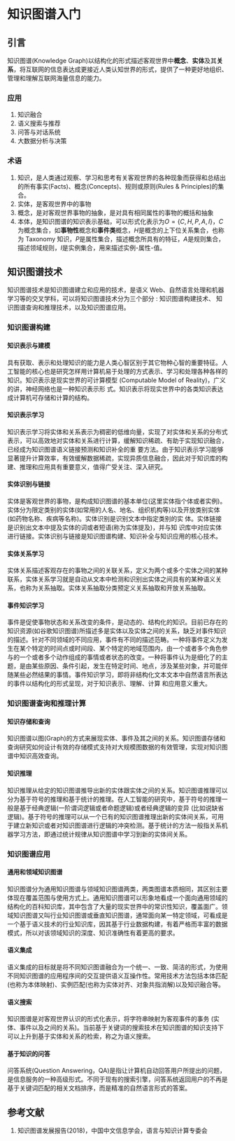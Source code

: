 # 知识图谱入门

## 引言

知识图谱(Knowledge Graph)以结构化的形式描述客观世界中**概念**、**实体**及其**关系**，将互联网的信息表达成更接近人类认知世界的形式，提供了一种更好地组织、管理和理解互联网海量信息的能力。

### 应用

1. 知识融合
2. 语义搜索与推荐
3. 问答与对话系统
4. 大数据分析与决策

### 术语

1. 知识，是人类通过观察、学习和思考有关客观世界的各种现象而获得和总结出的所有事实(Facts)、概念(Concepts)、规则或原则(Rules & Principles)的集合。
2. 实体，是客观世界中的事物
3. 概念，是对客观世界事物的抽象，是对具有相同属性的事物的概括和抽象
4. 本体，是知识图谱的知识表示基础，可以形式化表示为$O=\{C, H, P, A, I\}$，$C$为概念集合，如**事物性**概念和**事件类**概念，$H$是概念的上下位关系集合，也称为 Taxonomy 知识，$P$是属性集合，描述概念所具有的特征，$A$是规则集合，描述领域规则，$I$是实例集合，用来描述实例-属性-值。

## 知识图谱技术

知识图谱技术是知识图谱建立和应用的技术，是语义 Web、自然语言处理和机器学习等的交叉学科，可以将知识图谱技术分为三个部分 : 知识图谱构建技术、 知识图谱查询和推理技术，以及知识图谱应用。

### 知识图谱构建

#### 知识表示与建模

具有获取、表示和处理知识的能力是人类心智区别于其它物种心智的重要特征。人工智能的核心也是研究怎样用计算机易于处理的方式表示、学习和处理各种各样的知识。知识表示是现实世界的可计算模型 (Computable Model of Reality)，广义的讲，神经网络也是一种知识表示形 式。知识表示将现实世界中的各类知识表达成计算机可存储和计算的结构。

#### 知识表示学习

知识表示学习将实体和关系表示为稠密的低维向量，实现了对实体和关系的分布式表示，可以高效地对实体和关系进行计算，缓解知识稀疏、有助于实现知识融合，已经成为知识图谱语义链接预测和知识补全的重 要方法。由于知识表示学习能够显著提升计算效率，有效缓解数据稀疏，实现异质信息融合，因此对于知识库的构建、推理和应用具有重要意义，值得广受关注、深入研究。

#### 实体识别与链接

实体是客观世界的事物，是构成知识图谱的基本单位(这里实体指个体或者实例)。实体分为限定类别的实体(如常用的人名、地名、组织机构等)以及开放类别实体(如药物名称、疾病等名称)。实体识别是识别文本中指定类别的实 体。实体链接是识别出文本中提及实体的词或者短语(称为实体提及)，并与知 识库中对应实体进行链接。实体识别与链接是知识图谱构建、知识补全与知识应用的核心技术。

#### 实体关系学习

实体关系描述客观存在的事物之间的关联关系，定义为两个或多个实体之间的某种联系，实体关系学习就是自动从文本中检测和识别出实体之间具有的某种语义关系，也称为关系抽取。实体关系抽取分类预定义关系抽取和开放关系抽取。

#### 事件知识学习

事件是促使事物状态和关系改变的条件，是动态的、结构化的知识。目前已存在的知识资源(如谷歌知识图谱)所描述多是实体以及实体之间的关系，缺乏对事件知识的描述。针对不同领域的不同应用，事件有不同的描述范畴。一种将事件定义为发生在某个特定的时间点或时间段、某个特定的地域范围内，由一个或者多个角色参与的一个或者多个动作组成的事情或者状态的改变。一种将事件认为是细化了的主题，是由某些原因、条件引起，发生在特定时间、地点，涉及某些对象，并可能伴随某些必然结果的事情。事件知识学习，即将非结构化文本文本中自然语言所表达的事件以结构化的形式呈现，对于知识表示、理解、计算 和应用意义重大。

### 知识图谱查询和推理计算

#### 知识存储和查询

知识图谱以图(Graph)的方式来展现实体、事件及其之间的关系。知识图谱存储和查询研究如何设计有效的存储模式支持对大规模图数据的有效管理，实现对知识图谱中知识高效查询。

#### 知识推理

知识推理从给定的知识图谱推导出新的实体跟实体之间的关系。知识图谱推理可以分为基于符号的推理和基于统计的推理。在人工智能的研究中，基于符号的推理一般是基于经典逻辑(一阶谓词逻辑或者命题逻辑)或者经典逻辑的变异 (比如说缺省逻辑)。基于符号的推理可以从一个已有的知识图谱推理出新的实体间关系，可用于建立新知识或者对知识图谱进行逻辑的冲突检测。基于统计的方法一般指关系机器学习方法，即通过统计规律从知识图谱中学习到新的实体间关系。

### 知识图谱应用

#### 通用和领域知识图谱

知识图谱分为通用知识图谱与领域知识图谱两类，两类图谱本质相同，其区别主要体现在覆盖范围与使用方式上。通用知识图谱可以形象地看成一个面向通用领域的结构化的百科知识库，其中包含了大量的现实世界中的常识性知识，覆盖面广。领域知识图谱又叫行业知识图谱或垂直知识图谱，通常面向某一特定领域，可看成是一个基于语义技术的行业知识库，因其基于行业数据构建，有着严格而丰富的数据模式，所以对该领域知识的深度、知识准确性有着更高的要求。

#### 语义集成

语义集成的目标就是将不同知识图谱融合为一个统一、一致、简洁的形式，为使用不同知识图谱的应用程序间的交互提供语义互操作性。常用技术方法包括本体匹配(也称为本体映射)、实例匹配(也称为实体对齐、对象共指消解)以及知识融合等。

#### 语义搜索

知识图谱是对客观世界认识的形式化表示，将字符串映射为客观事件的事务 (实体、事件以及之间的关系)。当前基于关键词的搜索技术在知识图谱的知识支持下可以上升到基于实体和关系的检索，称之为语义搜索。

#### 基于知识的问答

问答系统(Question Answering，QA)是指让计算机自动回答用户所提出的问题，是信息服务的一种高级形式。不同于现有的搜索引擎，问答系统返回用户的不再是基于关键词匹配的相关文档排序，而是精准的自然语言形式的答案。



##  参考文献

1. 知识图谱发展报告(2018)，中国中文信息学会，语言与知识计算专委会
